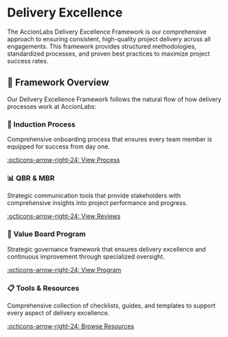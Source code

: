 # Delivery Excellence

The AccionLabs Delivery Excellence Framework is our comprehensive approach to ensuring consistent, high-quality project delivery across all engagements. This framework provides structured methodologies, standardized processes, and proven best practices to maximize project success rates.

## 🎯 Framework Overview

Our Delivery Excellence Framework follows the natural flow of how delivery processes work at AccionLabs:

<div class="grid" markdown>

<div class="card" markdown>

### 🚀 Induction Process
Comprehensive onboarding process that ensures every team member is equipped for success from day one.

[:octicons-arrow-right-24: View Process](induction-process.md)

</div>

<div class="card" markdown>

### 📊 QBR & MBR
Strategic communication tools that provide stakeholders with comprehensive insights into project performance and progress.

[:octicons-arrow-right-24: View Reviews](qbr.md)

</div>

<div class="card" markdown>

### 🎯 Value Board Program
Strategic governance framework that ensures delivery excellence and continuous improvement through specialized oversight.

[:octicons-arrow-right-24: View Program](value-board-program.md)

</div>

<div class="card" markdown>

### 📋 Tools & Resources
Comprehensive collection of checklists, guides, and templates to support every aspect of delivery excellence.

[:octicons-arrow-right-24: Browse Resources](guides/index.md)

</div>

</div>
